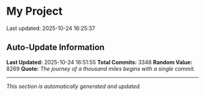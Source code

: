 # My Project


Last updated: 2025-10-24 16:25:37



























































































































































































































































































































































































































































































































































































































































































































































































































































































































































































































































































































































































































































































































































































































































































































































































































































































































































































































































































































































































































































































































































































































































































































































































































































































































































































































































































































































































































































































































































































































































































































































































































































































































































































































































































































































































































































































































































































































































































## Auto-Update Information

**Last Updated:** 2025-10-24 16:51:55
**Total Commits:** 3348
**Random Value:** 8269
**Quote:** _The journey of a thousand miles begins with a single commit._

---
_This section is automatically generated and updated._